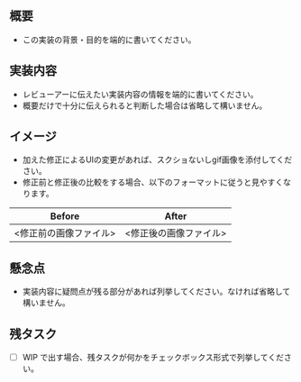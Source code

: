 ## 概要
- この実装の背景・目的を端的に書いてください。

## 実装内容
- レビューアーに伝えたい実装内容の情報を端的に書いてください。
- 概要だけで十分に伝えられると判断した場合は省略して構いません。

## イメージ
- 加えた修正によるUIの変更があれば、スクショないしgif画像を添付してください。
- 修正前と修正後の比較をする場合、以下のフォーマットに従うと見やすくなります。

|Before|After|
|---|---|
|<修正前の画像ファイル>|<修正後の画像ファイル>|

## 懸念点
- 実装内容に疑問点が残る部分があれば列挙してください。なければ省略して構いません。

## 残タスク
- [ ] WIP で出す場合、残タスクが何かをチェックボックス形式で列挙してください。

